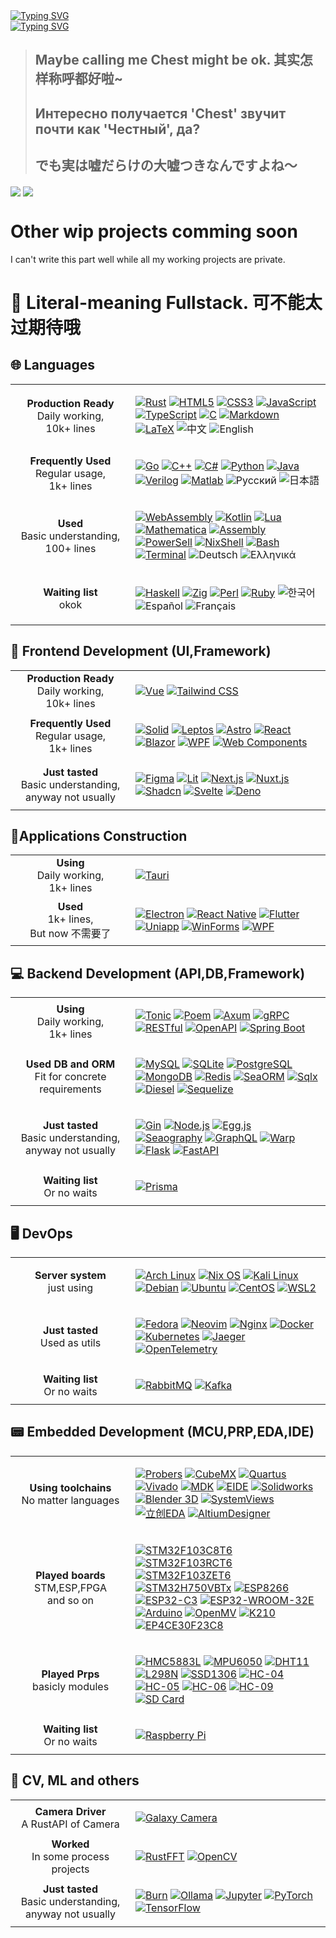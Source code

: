 <div><a href="https://git.io/typing-svg"><img src="https://readme-typing-svg.herokuapp.com?font=Fira+Code&size=24&pause=1000&color=A9A9A9&width=480&lines=%E2%9D%A4%E5%96%80%E5%95%A6%E5%96%80%E5%95%A6%E6%B5%81%E8%BD%AC%E5%BE%80%E5%A4%8D%E7%9A%84%E5%AD%A3%E8%8A%82+%E4%B8%8E%E4%BD%A0%E5%B9%B6%E5%88%97%E9%9D%A2%E5%89%8D" alt="Typing SVG" /></a></div>
<div><a href="https://git.io/typing-svg"><img src="https://readme-typing-svg.herokuapp.com?font=Fira+Code&size=24&pause=1000&color=A9A9A9&width=480&lines=%E5%B0%B1%E8%BF%99%E6%A0%B7%E5%81%9A%E4%B8%AA%E7%99%BD%E6%97%A5%E6%A2%A6%E5%90%A7+%E6%80%8E%E4%B9%88%E6%A0%B7%E9%83%BD%E9%9A%8F%E5%AE%83%E5%8E%BB%E5%90%A7~%E2%9D%A4" alt="Typing SVG" /></a></div>

> ## Maybe calling me Chest might be ok. 其实怎样称呼都好啦~
> ## Интересно получается 'Chest' звучит почти как 'Честный', да? 
> ## でも実は嘘だらけの大嘘つきなんですよね～

<div>
  <img align="center"  src="https://github-readme-stats.vercel.app/api?username=zoneherobrine&theme=cobalt&show_icons=true&count_private=true" />
  <img align="center"  src="https://github-readme-stats.anuraghazra1.vercel.app/api/top-langs/?username=zoneherobrine&theme=dark&hide_border=true&no-bg=true&no-frame=true&langs_count=10"/>
</div>

# Other wip projects comming soon 
I can't write this part well while all my working projects are private.


# 🚀 Literal-meaning Fullstack. 可不能太过期待哦

<div align="left">

## 🌐 Languages

<table>
<tr>
    <td width="176px" align="center">
    <b>Production Ready</b><br/>Daily working, <br/>10k+ lines</td>
    <td>
       
[![Rust](https://img.shields.io/badge/Rust%20-%23000000.svg?style=flat-square&logo=rust&logoColor=white)](https://www.rust-lang.org/)
[![HTML5](https://img.shields.io/badge/HTML5%20-%23E34F26.svg?style=flat-square&logo=html5&logoColor=white)](https://developer.mozilla.org/en-US/docs/Web/Guide/HTML/HTML5)
[![CSS3](https://img.shields.io/badge/CSS3%20-%231572B6.svg?style=flat-square&logo=css3&logoColor=white)](https://developer.mozilla.org/en-US/docs/Web/CSS)
[![JavaScript](https://img.shields.io/badge/JavaScript%20-%23F7DF1E.svg?style=flat-square&logo=javascript&logoColor=black)](https://developer.mozilla.org/en-US/docs/Web/JavaScript)
[![TypeScript](https://img.shields.io/badge/TypeScript%20-%23007ACC.svg?style=flat-square&logo=typescript&logoColor=white)](https://www.typescriptlang.org/)
[![C](https://img.shields.io/badge/C%20-%232370ED.svg?style=flat-square&logo=c&logoColor=white)](https://en.cppreference.com/w/c)
[![Markdown](https://img.shields.io/badge/Markdown%20-%23000000.svg?style=flat-square&logo=markdown&logoColor=white)](https://www.markdownguide.org/)
[![LaTeX](https://img.shields.io/badge/LaTeX%20-%23008080.svg?style=flat-square&logo=latex&logoColor=white)](https://www.latex-project.org/)
![中文](https://img.shields.io/badge/中文%20-%23FF0000.svg?style=flat-square&logo=china&logoColor=white)
![English](https://img.shields.io/badge/English%20-%23008080.svg?style=flat-square&logo=united-kingdom&logoColor=white)

  </td>
</tr>
<tr>
    <td align="center"><b>Frequently Used</b><br/>Regular usage, <br/>1k+ lines</td>
    <td>
       
[![Go](https://img.shields.io/badge/Go%20-%2300ADD8.svg?style=flat-square&logo=go&logoColor=white)](https://golang.org/)
[![C++](https://img.shields.io/badge/C++%20-%2300599C.svg?style=flat-square&logo=c%2B%2B&logoColor=white)](https://isocpp.org/)
[![C#](https://img.shields.io/badge/C%23%20-%23239120.svg?style=flat-square&logo=dotnet&logoColor=white)](https://learn.microsoft.com/en-us/dotnet/csharp/)
[![Python](https://img.shields.io/badge/Python%20-%2314354C.svg?style=flat-square&logo=python&logoColor=white)](https://www.python.org/)
[![Java](https://img.shields.io/badge/Java%20-%23007396.svg?style=flat-square&logo=java&logoColor=white)](https://www.java.com/)
[![Verilog](https://img.shields.io/badge/Verilog%20-%23000000.svg?style=flat-square&logo=vdhl&logoColor=white)](https://en.wikipedia.org/wiki/Verilog)
[![Matlab](https://img.shields.io/badge/Matlab%20-%23007ACC.svg?style=flat-square&logo=mathworks&logoColor=white)](https://www.mathworks.com/products/matlab.html)
![Русский](https://img.shields.io/badge/Русский%20-%23FF0000.svg?style=flat-square&logo=russia&logoColor=white)
![日本語](https://img.shields.io/badge/日本語%20-%23FFFFFF.svg?style=flat-square&logo=japan&logoColor=red)

  </td>
</tr>
<tr>
    <td align="center"><b>Used</b><br/>Basic understanding, <br/>100+ lines</td>
    <td>
       
[![WebAssembly](https://img.shields.io/badge/WebAssembly%20-%236649B8.svg?style=flat-square&logo=webassembly&logoColor=white)](https://webassembly.org/)
[![Kotlin](https://img.shields.io/badge/Kotlin%20-%230095D5.svg?style=flat-square&logo=kotlin&logoColor=white)](https://kotlinlang.org/)
[![Lua](https://img.shields.io/badge/Lua%20-%232C2D72.svg?style=flat-square&logo=lua&logoColor=white)](https://www.lua.org/)
[![Mathematica](https://img.shields.io/badge/Mathematica%20-%23DB7B2B.svg?style=flat-square&logo=wolfram&logoColor=white)](https://www.wolfram.com/mathematica/)
[![Assembly](https://img.shields.io/badge/Assembly%20-%23000000.svg?style=flat-square&logo=assembly&logoColor=white)](https://en.wikipedia.org/wiki/Assembly_language)
[![PowerSell](https://img.shields.io/badge/PowerSell%20-%23000000.svg?style=flat-square&logo=powershell&logoColor=white)](https://docs.microsoft.com/en-us/powershell/)
[![NixShell](https://img.shields.io/badge/NixShell%20-%23000000.svg?style=flat-square&logo=nixos&logoColor=white)](https://nixos.org/)
[![Bash](https://img.shields.io/badge/Bash%20-%234EAA25.svg?style=flat-square&logo=gnu-bash&logoColor=white)](https://www.gnu.org/software/bash/)
[![Terminal](https://img.shields.io/badge/Terminal-%23054020?style=flat-square&logo=gnu-bash&logoColor=white)](https://en.wikipedia.org/wiki/Computer_terminal)
![Deutsch](https://img.shields.io/badge/Deutsch%20-%23000000.svg?style=flat-square&logo=germany&logoColor=white)
![Ελληνικά](https://img.shields.io/badge/Ελληνικά%20-%230070C1.svg?style=flat-square&logo=greece&logoColor=white)
  </td>
</tr>
<tr>
    <td align="center"><b>Waiting list</b><br/>okok</td>
    <td>

[![Haskell](https://img.shields.io/badge/Haskell%20-%235D4F85.svg?style=flat-square&logo=haskell&logoColor=white)](https://www.haskell.org/)
[![Zig](https://img.shields.io/badge/Zig%20-%23000000.svg?style=flat-square&logo=zig&logoColor=white)](https://ziglang.org/)
[![Perl](https://img.shields.io/badge/Perl%20-%23339478.svg?style=flat-square&logo=perl&logoColor=white)](https://www.perl.org/)
[![Ruby](https://img.shields.io/badge/Ruby%20-%23CC342D.svg?style=flat-square&logo=ruby&logoColor=white)](https://www.ruby-lang.org/en/)
![한국어](https://img.shields.io/badge/한국어%20-%230000FF.svg?style=flat-square&logo=south-korea&logoColor=white)
![Español](https://img.shields.io/badge/Español%20-%23800080.svg?style=flat-square&logo=spain&logoColor=white)
![Français](https://img.shields.io/badge/Français%20-%230073C6.svg?style=flat-square&logo=france&logoColor=white)
  </td>
</tr>
</table>



## 🎨 Frontend Development (UI,Framework)

<table>
<tr>
        <td width="176px" align="center"><b>Production Ready</b><br/>Daily working, <br/>10k+ lines</td>
    <td>

[![Vue](https://img.shields.io/badge/Vue.js%20-%234FC08D.svg?style=flat-square&logo=vue.js&logoColor=white)](https://vuejs.org/)
[![Tailwind CSS](https://img.shields.io/badge/Tailwind%20CSS%20-%2338B2AC.svg?style=flat-square&logo=tailwind-css&logoColor=white)](https://tailwindcss.com/)
    </td>
</tr>
<tr>
    <td align="center"><b>Frequently Used</b><br/>Regular usage, <br/>1k+ lines</td>
    <td>

[![Solid](https://img.shields.io/badge/Solid%20-%232C4F7C.svg?style=flat-square&logo=solid&logoColor=white)](https://www.solidjs.com/)
[![Leptos](https://img.shields.io/badge/Leptos%20-%235749A1.svg?style=flat-square&logo=leptos&logoColor=white)](https://www.leptos.dev/)
[![Astro](https://img.shields.io/badge/Astro%20-%23FF5D01.svg?style=flat-square&logo=astro&logoColor=white)](https://astro.build/)
[![React](https://img.shields.io/badge/React%20-%2361DAFB.svg?style=flat-square&logo=react&logoColor=black)](https://react.dev/)
[![Blazor](https://img.shields.io/badge/Blazor%20-%235C2D91.svg?style=flat-square&logo=blazor&logoColor=white)](https://dotnet.microsoft.com/apps/aspnet/web-apps/blazor)
[![WPF](https://img.shields.io/badge/WPF%20-%23078C6C.svg?style=flat-square&logo=.net&logoColor=white)](https://learn.microsoft.com/en-us/dotnet/desktop/wpf/overview/)
[![Web Components](https://img.shields.io/badge/Web%20Components%20-%230076D6.svg?style=flat-square&logo=webcomponents.org&logoColor=white)](https://www.webcomponents.org/)
    </td>
</tr>
<tr>
    <td align="center"><b>Just tasted</b><br/>Basic understanding, <br/>anyway not usually</td>
    <td>

[![Figma](https://img.shields.io/badge/Figma%20-%23F24E1E.svg?style=flat-square&logo=figma&logoColor=white)](https://www.figma.com/)
[![Lit](https://img.shields.io/badge/Lit%20-%2337B6FF.svg?style=flat-square&logo=lit&logoColor=white)](https://lit.dev/)
[![Next.js](https://img.shields.io/badge/Next.js%20-%23000000.svg?style=flat-square&logo=next.js&logoColor=white)](https://nextjs.org/)
[![Nuxt.js](https://img.shields.io/badge/Nuxt.js%20-%2300C58E.svg?style=flat-square&logo=nuxt.js&logoColor=white)](https://nuxt.com/)
[![Shadcn](https://img.shields.io/badge/Shadcn%20-%23000000.svg?style=flat-square&logo=shadcn&logoColor=white)](https://ui.shadcn.com/)
[![Svelte](https://img.shields.io/badge/Svelte%20-%23FF3E00.svg?style=flat-square&logo=svelte&logoColor=white)](https://svelte.dev/)
[![Deno](https://img.shields.io/badge/Deno%20-%23000000.svg?style=flat-square&logo=deno&logoColor=white)](https://deno.land/)
    </td>
</tr>
</table>


## 📱Applications Construction


<table>
<tr>
        <td width="176px" align="center"><b>Using</b><br/>Daily working, <br/>1k+ lines</td>
    <td>

[![Tauri](https://img.shields.io/badge/Tauri%20-%23A0A0A0.svg?style=flat-square&logo=tauri&logoColor=white)](https://tauri.app/)
    </td>
</tr>
<tr>
    <td align="center"><b>Used</b><br/>1k+ lines, <br/>But now 不需要了</td>
    <td>

[![Electron](https://img.shields.io/badge/Electron%20-%23478463.svg?style=flat-square&logo=electron&logoColor=white)](https://www.electronjs.org/)
[![React Native](https://img.shields.io/badge/React%20Native%20-%2361DAFB.svg?style=flat-square&logo=react&logoColor=black)](https://reactnative.dev/)
[![Flutter](https://img.shields.io/badge/Flutter%20-%2302569B.svg?style=flat-square&logo=flutter&logoColor=white)](https://flutter.dev/)
[![Uniapp](https://img.shields.io/badge/Uniapp%20-%23000000.svg?style=flat-square&logo=uniapp&logoColor=white)](https://uniapp.dcloud.io/)
[![WinForms](https://img.shields.io/badge/WinForms%20-%23000000.svg?style=flat-square&logo=.net&logoColor=white)](https://learn.microsoft.com/en-us/dotnet/desktop/winforms/overview/)
[![WPF](https://img.shields.io/badge/WPF%20-%23078C6C.svg?style=flat-square&logo=.net&logoColor=white)](https://learn.microsoft.com/en-us/dotnet/desktop/wpf/overview/)
    </td>
</tr>
</table>


## 💻 Backend Development (API,DB,Framework)

<table>
<tr>
        <td width="176px" align="center"><b>Using</b><br/>Daily working, <br/>1k+ lines</td>
    <td>

[![Tonic](https://img.shields.io/badge/Tonic%20-%23FF6C37.svg?style=flat-square&logo=rust&logoColor=white)](https://github.com/hyperium/tonic)
[![Poem](https://img.shields.io/badge/Poem%20-%23001B44.svg?style=flat-square&logo=rust&logoColor=white)](https://github.com/poem-web/poem)
[![Axum](https://img.shields.io/badge/Axum%20-%230D1017.svg?style=flat-square&logo=rust&logoColor=white)](https://docs.rs/axum/latest/axum/)
[![gRPC](https://img.shields.io/badge/gRPC%20-%23000000.svg?style=flat-square&logo=grpc&logoColor=white)](https://grpc.io/)
[![RESTful](https://img.shields.io/badge/RESTful%20-%23009688.svg?style=flat-square&logo=rest&logoColor=white)](https://restfulapi.net/)
[![OpenAPI](https://img.shields.io/badge/OpenAPI%20-%2385EA2D.svg?style=flat-square&logo=openapi-initiative&logoColor=white)](https://www.openapis.org/)
[![Spring Boot](https://img.shields.io/badge/Spring%20Boot%20-%236DB33F.svg?style=flat-square&logo=spring-boot&logoColor=white)](https://spring.io/projects/spring-boot)
    </td>
</tr>
<tr>
    <td align="center"><b>Used DB and ORM</b><br/>Fit for concrete requirements</td>
    <td>

[![MySQL](https://img.shields.io/badge/MySQL%20-%234479A1.svg?style=flat-square&logo=mysql&logoColor=white)](https://www.mysql.com/)
[![SQLite](https://img.shields.io/badge/SQLite%20-%23003B57.svg?style=flat-square&logo=sqlite&logoColor=white)](https://www.sqlite.org/)
[![PostgreSQL](https://img.shields.io/badge/PostgreSQL%20-%23336791.svg?style=flat-square&logo=postgresql&logoColor=white)](https://www.postgresql.org/)
[![MongoDB](https://img.shields.io/badge/MongoDB%20-%2347A248.svg?style=flat-square&logo=mongodb&logoColor=white)](https://www.mongodb.com/)
[![Redis](https://img.shields.io/badge/Redis%20-%23DC382D.svg?style=flat-square&logo=redis&logoColor=white)](https://redis.io/)
[![SeaORM](https://img.shields.io/badge/SeaORM%20-%230D1017.svg?style=flat-square&logo=rust&logoColor=white)](https://www.sea-ql.org/SeaORM/)
[![Sqlx](https://img.shields.io/badge/Sqlx%20-%23000000.svg?style=flat-square&logo=rust&logoColor=white)](https://github.com/launchbadge/sqlx)
[![Diesel](https://img.shields.io/badge/Diesel%20-%23000000.svg?style=flat-square&logo=rust&logoColor=white)](https://diesel.rs/)
[![Sequelize](https://img.shields.io/badge/Sequelize%20-%2352B0E7.svg?style=flat-square&logo=sequelize&logoColor=white)](https://sequelize.org/)
    </td>
</tr>

<tr>
 <td align="center"><b>Just tasted</b><br/>Basic understanding, <br/>anyway not usually</td>
    <td>


[![Gin](https://img.shields.io/badge/Gin%20-%2300ADD8.svg?style=flat-square&logo=go&logoColor=white)](https://gin-gonic.com/)
[![Node.js](https://img.shields.io/badge/Node.js%20-%2343853D.svg?style=flat-square&logo=node.js&logoColor=white)](https://nodejs.org/)
[![Egg.js](https://img.shields.io/badge/Egg.js%20-%2330A9DE.svg?style=flat-square&logo=egg&logoColor=white)](https://www.eggjs.org/)
[![Seaography](https://img.shields.io/badge/Seaography%20-%234B32C3.svg?style=flat-square&logo=graphql&logoColor=white)](https://github.com/SeaQL/seaography)
[![GraphQL](https://img.shields.io/badge/GraphQL%20-%23E10098.svg?style=flat-square&logo=graphql&logoColor=white)](https://graphql.org/)
[![Warp](https://img.shields.io/badge/Warp%20-%23000000.svg?style=flat-square&logo=rust&logoColor=white)](https://docs.rs/warp/latest/warp/)
[![Flask](https://img.shields.io/badge/Flask%20-%23000000.svg?style=flat-square&logo=flask&logoColor=white)](https://flask.palletsprojects.com/)
[![FastAPI](https://img.shields.io/badge/FastAPI%20-%23009688.svg?style=flat-square&logo=fastapi&logoColor=white)](https://fastapi.tiangolo.com/)
    </td>
</tr>
<tr>
    <td align="center"><b>Waiting list</b><br/>Or no waits</td>
    <td>

    
[![Prisma](https://img.shields.io/badge/Prisma%20-%23000000.svg?style=flat-square&logo=prisma&logoColor=white)](https://www.prisma.io/)
    </td>
</tr>
</table>

## 🖥 DevOps

<table>
<tr>
        <td width="176px" align="center"><b>Server system</b><br/>just using</td>
    <td>

[![Arch Linux](https://img.shields.io/badge/Arch%20Linux%20-%231793D1.svg?style=flat-square&logo=arch-linux&logoColor=white)](https://archlinux.org/)
[![Nix OS](https://img.shields.io/badge/Nix%20OS%20-%23000000.svg?style=flat-square&logo=nixos&logoColor=white)](https://nixos.org/)
[![Kali Linux](https://img.shields.io/badge/Kali%20Linux%20-%23000000.svg?style=flat-square&logo=kali-linux&logoColor=white)](https://www.kali.org/)
[![Debian](https://img.shields.io/badge/Debian%20-%23A81D33.svg?style=flat-square&logo=debian&logoColor=white)](https://www.debian.org/)
[![Ubuntu](https://img.shields.io/badge/Ubuntu%20-%23E95420.svg?style=flat-square&logo=ubuntu&logoColor=white)](https://ubuntu.com/)
[![CentOS](https://img.shields.io/badge/CentOS%20-%23262C2D.svg?style=flat-square&logo=centos&logoColor=white)](https://www.centos.org/)
[![WSL2](https://img.shields.io/badge/WSL2%20-%23007CFF.svg?style=flat-square&logo=windows&logoColor=white)](https://docs.microsoft.com/en-us/windows/wsl/)
    </td>
</tr>
<tr>

 <td align="center"><b>Just tasted</b><br/>Used as utils</td>
    <td>

[![Fedora](https://img.shields.io/badge/Fedora%20-%232649A5.svg?style=flat-square&logo=fedora&logoColor=white)](https://getfedora.org/)
[![Neovim](https://img.shields.io/badge/Nvim%20-%2357A143.svg?style=flat-square&logo=neovim&logoColor=white)](https://neovim.io/)
[![Nginx](https://img.shields.io/badge/Nginx%20-%23009639.svg?style=flat-square&logo=nginx&logoColor=white)](https://nginx.org/)
[![Docker](https://img.shields.io/badge/Docker%20-%232496ED.svg?style=flat-square&logo=docker&logoColor=white)](https://www.docker.com/)
[![Kubernetes](https://img.shields.io/badge/Kubernetes%20-%23326CE5.svg?style=flat-square&logo=kubernetes&logoColor=white)](https://kubernetes.io/)
[![Jaeger](https://img.shields.io/badge/Jaeger%20-%23FF6F00.svg?style=flat-square&logo=jaeger&logoColor=white)](https://www.jaegertracing.io/)
[![OpenTelemetry](https://img.shields.io/badge/OpenTelemetry%20-%23000000.svg?style=flat-square&logo=opentelemetry&logoColor=white)](https://opentelemetry.io/)
    </td>
</tr>
<tr>
    <td align="center"><b>Waiting list</b><br/>Or no waits</td>
    <td>

[![RabbitMQ](https://img.shields.io/badge/RabbitMQ%20-%23FF6600.svg?style=flat-square&logo=rabbitmq&logoColor=white)](https://www.rabbitmq.com/)
[![Kafka](https://img.shields.io/badge/Kafka%20-%23000000.svg?style=flat-square&logo=apache-kafka&logoColor=white)](https://kafka.apache.org/)
    </td>
</tr>
</table>



## 📟 Embedded Development (MCU,PRP,EDA,IDE)


<table>
<tr>
        <td width="176px" align="center"><b>Using toolchains</b><br/>No matter languages</td>
    <td>

[![Probers](https://img.shields.io/badge/Probers%20-%23000000.svg?style=flat-square&logo=rust&logoColor=white)](https://probe.rs/)
[![CubeMX](https://img.shields.io/badge/CubeMX%20-%23008080.svg?style=flat-square&logo=stmicroelectronics&logoColor=white)](https://www.st.com/en/development-tools/stm32cubemx.html)
[![Quartus](https://img.shields.io/badge/Quartus%20-%23007ACC.svg?style=flat-square&logo=intel&logoColor=white)](https://www.intel.com/content/www/us/en/products/details/fpga/development-tools/quartus-prime.html)
[![Vivado](https://img.shields.io/badge/Vivado%20-%23E01F27.svg?style=flat-square&logo=xilinx&logoColor=white)](https://www.xilinx.com/products/design-tools/vivado.html)
[![MDK](https://img.shields.io/badge/MDK%20-%23008080.svg?style=flat-square&logo=arm&logoColor=white)](https://www2.keil.com/mdk5/)
[![EIDE](https://img.shields.io/badge/EIDE%20-%23007ACC.svg?style=flat-square&logo=visual-studio-code&logoColor=white)](https://github.com/github0null/eide)
[![Solidworks](https://img.shields.io/badge/Solidworks%20-%23FF0000.svg?style=flat-square&logo=dassaultsystemes&logoColor=white)](https://www.solidworks.com/)
[![Blender 3D](https://img.shields.io/badge/Blender%203D%20-%23F5792A.svg?style=flat-square&logo=blender&logoColor=white)](https://www.blender.org/)
[![SystemViews](https://img.shields.io/badge/SystemViews%20-%230066CC.svg?style=flat-square&logo=systemviews&logoColor=white)](https://systemviews.com/)
[![立创EDA](https://img.shields.io/badge/立创EDA%20-%2300A652.svg?style=flat-square&logo=lceda&logoColor=white)](https://lceda.cn/)
[![AltiumDesigner](https://img.shields.io/badge/AltiumDesigner%20-%23A5915F.svg?style=flat-square&logo=altium-designer&logoColor=white)](https://www.altium.com/)
    </td>
</tr>
<tr>
    <td align="center"><b>Played boards</b><br/>STM,ESP,FPGA <br/>and so on</td>
    <td>

[![STM32F103C8T6](https://img.shields.io/badge/STM32F103C8T6%20-%23008080.svg?style=flat-square&logo=stmicroelectronics&logoColor=white)](https://www.st.com/)
[![STM32F103RCT6](https://img.shields.io/badge/STM32F103RCT6%20-%23008080.svg?style=flat-square&logo=stmicroelectronics&logoColor=white)](https://www.st.com/)
[![STM32F103ZET6](https://img.shields.io/badge/STM32F103ZET6%20-%23008080.svg?style=flat-square&logo=stmicroelectronics&logoColor=white)](https://www.st.com/)
[![STM32H750VBTx](https://img.shields.io/badge/STM32H750VBTx%20-%23008080.svg?style=flat-square&logo=stmicroelectronics&logoColor=white)](https://www.st.com/)
[![ESP8266](https://img.shields.io/badge/ESP8266%20-%231DBF73.svg?style=flat-square&logo=espressif&logoColor=white)](https://www.espressif.com/)
[![ESP32-C3](https://img.shields.io/badge/ESP32--C3%20-%231DBF73.svg?style=flat-square&logo=espressif&logoColor=white)](https://www.espressif.com/)
[![ESP32-WROOM-32E](https://img.shields.io/badge/ESP32--WROOM--32E%20-%231DBF73.svg?style=flat-square&logo=espressif&logoColor=white)](https://www.espressif.com/)
[![Arduino](https://img.shields.io/badge/Arduino%20-%2300979D.svg?style=flat-square&logo=Arduino&logoColor=white)](https://www.arduino.cc/)
[![OpenMV](https://img.shields.io/badge/OpenMV%20-%23FF0000.svg?style=flat-square&logo=opencv&logoColor=white)](https://openmv.io/)
[![K210](https://img.shields.io/badge/K210%20-%23000000.svg?style=flat-square&logo=chip&logoColor=white)](https://kendryte.com/)
[![EP4CE30F23C8](https://img.shields.io/badge/EP4CE30F23C8%20-%230071C5.svg?style=flat-square&logo=intel&logoColor=white)](https://www.intel.com/content/www/us/en/products/details/fpga.html)
    </td>
</tr>
<tr>
    <td align="center"><b>Played Prps</b><br/>basicly modules</td>
    <td>

[![HMC5883L](https://img.shields.io/badge/HMC5883L%20-%234FC3F7.svg?style=flat-square&logo=compass&logoColor=white)](https://www.adafruit.com/product/1746)
[![MPU6050](https://img.shields.io/badge/MPU6050%20-%23E57373.svg?style=flat-square&logo=gyroscope&logoColor=white)](https://invensense.tdk.com/products/motion-tracking/6-axis/mpu-6050/)
[![DHT11](https://img.shields.io/badge/DHT11%20-%23007ACC.svg?style=flat-square&logo=temperature-sensor&logoColor=white)](https://www.adafruit.com/product/386)
[![L298N](https://img.shields.io/badge/L298N%20-%2367934F.svg?style=flat-square&logo=motor-control&logoColor=white)](https://www.st.com/en/motor-drivers/l298.html)
[![SSD1306](https://img.shields.io/badge/SSD1306%20-%233C3C3C.svg?style=flat-square&logo=oled&logoColor=white)](https://cdn-shop.adafruit.com/datasheets/SSD1306.pdf)
[![HC-04](https://img.shields.io/badge/HC--04%20-%234FC3F7.svg?style=flat-square&logo=bluetooth&logoColor=white)](https://components101.com/wireless/hc-04-bluetooth-module)
[![HC-05](https://img.shields.io/badge/HC--05%20-%234FC3F7.svg?style=flat-square&logo=bluetooth&logoColor=white)](https://components101.com/wireless/hc-05-bluetooth-module)
[![HC-06](https://img.shields.io/badge/HC--06%20-%234FC3F7.svg?style=flat-square&logo=bluetooth&logoColor=white)](https://components101.com/wireless/hc-06-bluetooth-module)
[![HC-09](https://img.shields.io/badge/HC--09%20-%234FC3F7.svg?style=flat-square&logo=bluetooth&logoColor=white)](https://components101.com/wireless/hc-09-bluetooth-module)
[![SD Card](https://img.shields.io/badge/SD%20Card%20-%2367934F.svg?style=flat-square&logo=sd-card&logoColor=white)](https://www.sdcard.org/)
    </td>
</tr>
<tr>
    <td align="center"><b>Waiting list</b><br/>Or no waits</td>
    <td>

[![Raspberry Pi](https://img.shields.io/badge/Raspberry%20Pi%20-%23C51A4A.svg?style=flat-square&logo=Raspberry-Pi&logoColor=white)](https://www.raspberrypi.org/)
    </td>
</tr>
</table>


## 🧠 CV, ML and others


<table>
<tr>
        <td width="176px" align="center"><b>Camera Driver</b><br/>A RustAPI of Camera</td>
    <td>


[![Galaxy Camera](https://img.shields.io/badge/Galaxy%20Camera%20-%23A3A3A3.svg?style=flat-square&logo=camera&logoColor=white)](https://crates.io/crates/gxci)
    </td>
</tr>
<tr>

 <td align="center"><b>Worked</b><br/>In some process projects</td>
    <td>


[![RustFFT](https://img.shields.io/badge/RustFFT%20-%23000000.svg?style=flat-square&logo=rust&logoColor=white)](https://docs.rs/rustfft/)
[![OpenCV](https://img.shields.io/badge/OpenCV%20-%235C3EE8.svg?style=flat-square&logo=opencv&logoColor=white)](https://opencv.org/)
    </td>
</tr>
<tr>
    <td align="center"><b>Just tasted</b><br/>Basic understanding, <br/>anyway not usually</td>
    <td>


[![Burn](https://img.shields.io/badge/Burn%20-%23FF4F64.svg?style=flat-square&logo=rust&logoColor=white)](https://github.com/burn-rs/burn)
[![Ollama](https://img.shields.io/badge/Ollama%20-%23000000.svg?style=flat-square&logo=llama&logoColor=white)](https://ollama.ai/)
[![Jupyter](https://img.shields.io/badge/Jupyter%20-%23F37626.svg?style=flat-square&logo=jupyter&logoColor=white)](https://jupyter.org/)
[![PyTorch](https://img.shields.io/badge/PyTorch%20-%23EE4C2C.svg?style=flat-square&logo=pytorch&logoColor=white)](https://pytorch.org/)
[![TensorFlow](https://img.shields.io/badge/TensorFlow%20-%23FF6F00.svg?style=flat-square&logo=tensorflow&logoColor=white)](https://www.tensorflow.org/)
    </td>
</tr>
</table>


